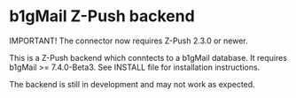 b1gMail Z-Push backend
======================

IMPORTANT! The connector now requires Z-Push 2.3.0 or newer.

This is a Z-Push backend which conntects to a b1gMail database. It requires b1gMail >= 7.4.0-Beta3. See INSTALL file for installation instructions.

The backend is still in development and may not work as expected.

